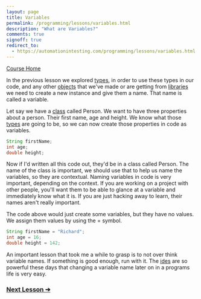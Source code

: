 ```yaml
---
layout: page
title: Variables
permalink: /programming/lessons/variables.html
description: "What are Variables?"
comments: true
signoff: true
redirect_to:
  - https://automationintesting.com/programming/lessons/variables.html
---
```

[Course Home](../course)

In the previous lesson we explored [types](/programming/lessons/typesandobjects), in order to use these types in our code, and any other [objects](/programming/lessons/classesandobjects) that we've made or are getting from [libraries](/programming/lessons/packagesandlibraries) we need to create a new instance and give them a name. That name is called a variable.

Let say we have a [class](/programming/lessons/classesandobjects) called Person. We want to have three properties about a person. Their first name, age and height. We know what those [types](/programming/lessons/typesandobjects) are going to be, so we can now create those properties in code as variables.

```java
String firstName;
int age;
double height;
```
Now if I'd written all this code out, they'd be in a class called Person. The name of the class is important, we should use that to help us name the variables, so they are contextual. Naming variables in code is very important, depending on the context. If you are working on a project with other people, you'll want them to be able to glance at a variable and immediately know what it is. If you are just hacking away to learn, their names aren't really important.

The code above would just create some variables, but they have no values. We assign them values by using the = symbol.
```java
String firstName = "Richard";
int age = 16;
double height = 142;
```
An important lesson that took me a while to grasp is to not over think variable names. If something is good enough, run with it. The [ides](../lessons/ides) are so powerful these days that changing a variable name later on in a programs life is very easy. 

### [Next Lesson &#10132;](../lessons/methodsandparameters)
